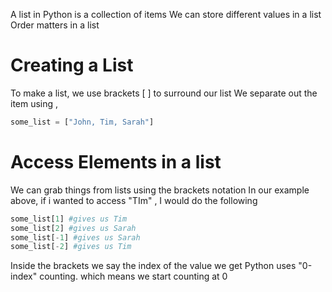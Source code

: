 A list in Python is a collection of items
We can store different values in a list
Order matters in a list
# Creating a List
To make a list, we use brackets [ ] to surround our list
We separate out the item using ,

```python
some_list = ["John, Tim, Sarah"]
```

# Access Elements in a list
We can grab things from lists using the brackets notation
In our example above, if i wanted to access "TIm" , I would do the following

```python
some_list[1] #gives us Tim
some_list[2] #gives us Sarah
some_list[-1] #gives us Sarah
some_list[-2] #gives us Tim
```

Inside the brackets we say the index of the value we get
Python uses "0-index" counting. which means we start counting at 0
